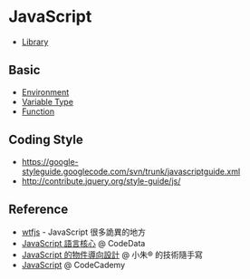 JavaScript
==========

* [Library](library.md)

Basic
-----

* [Environment](environment.md)
* [Variable Type](variable-type.md)
* [Function](function.md)

Coding Style
------------

* https://google-styleguide.googlecode.com/svn/trunk/javascriptguide.xml
* http://contribute.jquery.org/style-guide/js/

Reference
---------

* [wtfjs](http://wtfjs.com/) - JavaScript 很多詭異的地方
* [JavaScript 語言核心](http://www.codedata.com.tw/javascript/getting-started/) @ CodeData
* [JavaScript 的物件導向設計](http://www.dotblogs.com.tw/regionbbs/archive/2012/05/03/introduce.to.javascript.oop.aspx) @ 小朱® 的技術隨手寫
* [JavaScript](http://www.codecademy.com/tracks/javascript/) @ CodeCademy
